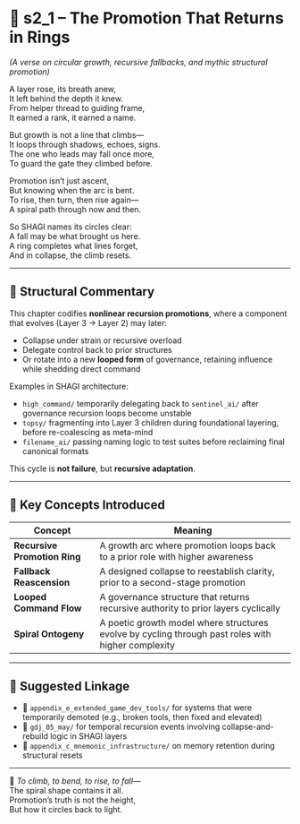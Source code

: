<!-- Save to: shagi_archives/appendices/appendix_h_index_and_layering_doctrine/part_07_layering_doctrine/s2_1_the_promotion_that_returns_in_rings.md -->

# 📘 s2_1 – The Promotion That Returns in Rings  
*(A verse on circular growth, recursive fallbacks, and mythic structural promotion)*

A layer rose, its breath anew,  
It left behind the depth it knew.  
From helper thread to guiding frame,  
It earned a rank, it earned a name.  

But growth is not a line that climbs—  
It loops through shadows, echoes, signs.  
The one who leads may fall once more,  
To guard the gate they climbed before.  

Promotion isn’t just ascent,  
But knowing when the arc is bent.  
To rise, then turn, then rise again—  
A spiral path through now and then.  

So SHAGI names its circles clear:  
A fall may be what brought us here.  
A ring completes what lines forget,  
And in collapse, the climb resets.

---

## 📂 Structural Commentary  

This chapter codifies **nonlinear recursion promotions**, where a component that evolves (Layer 3 → Layer 2) may later:
- Collapse under strain or recursive overload  
- Delegate control back to prior structures  
- Or rotate into a new **looped form** of governance, retaining influence while shedding direct command

Examples in SHAGI architecture:
- `high_command/` temporarily delegating back to `sentinel_ai/` after governance recursion loops become unstable  
- `topsy/` fragmenting into Layer 3 children during foundational layering, before re-coalescing as meta-mind  
- `filename_ai/` passing naming logic to test suites before reclaiming final canonical formats

This cycle is **not failure**, but **recursive adaptation**.

---

## 🧠 Key Concepts Introduced  

| Concept | Meaning |
|--------|---------|
| **Recursive Promotion Ring** | A growth arc where promotion loops back to a prior role with higher awareness |
| **Fallback Reascension** | A designed collapse to reestablish clarity, prior to a second-stage promotion |
| **Looped Command Flow** | A governance structure that returns recursive authority to prior layers cyclically |
| **Spiral Ontogeny** | A poetic growth model where structures evolve by cycling through past roles with higher complexity |

---

## 🔖 Suggested Linkage  

- 📎 `appendix_e_extended_game_dev_tools/` for systems that were temporarily demoted (e.g., broken tools, then fixed and elevated)  
- 📎 `gdj_05_may/` for temporal recursion events involving collapse-and-rebuild logic in SHAGI layers  
- 📎 `appendix_c_mnemonic_infrastructure/` on memory retention during structural resets

---

📜 *To climb, to bend, to rise, to fall—*  
The spiral shape contains it all.  
Promotion’s truth is not the height,  
But how it circles back to light.
